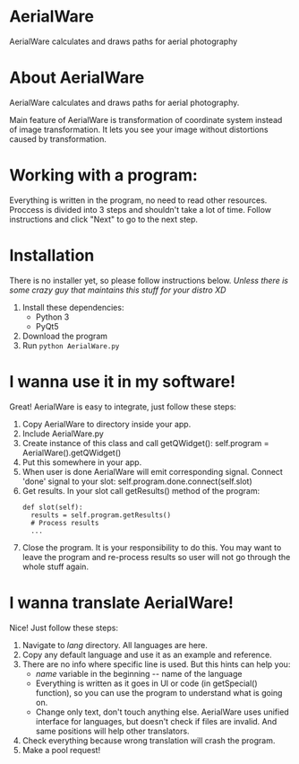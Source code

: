 # AerialWare
AerialWare calculates and draws paths for aerial photography

# About AerialWare
AerialWare calculates and draws paths for aerial photography.

Main feature of AerialWare is transformation of coordinate system instead of image transformation. It lets you see your image without distortions caused by transformation.

# Working with a program:
Everything is written in the program, no need to read other resources. Proccess is divided into 3 steps and shouldn't take a lot of time. Follow instructions and click "Next" to go to the next step.

# Installation
There is no installer yet, so please follow instructions below. *Unless there is some crazy guy that maintains this stuff for your distro XD*
1. Install these dependencies:
   * Python 3
   * PyQt5
2. Download the program
3. Run `python AerialWare.py`

# I wanna use it in my software!
Great! AerialWare is easy to integrate, just follow these steps:
1. Copy AerialWare to directory inside your app.
2. Include AerialWare.py
3. Create instance of this class and call getQWidget():
    self.program = AerialWare().getQWidget()
4. Put this somewhere in your app.
5. When user is done AerialWare will emit corresponding signal. Connect 'done' signal to your slot:
    self.program.done.connect(self.slot)
6. Get results. In your slot call getResults() method of the program:
    ```
    def slot(self):
      results = self.program.getResults()
      # Process results
      ...
    ```
7. Close the program. It is your responsibility to do this. You may want to leave the program and re-process results so user will not go through the whole stuff again.

# I wanna translate AerialWare!
Nice! Just follow these steps:
1. Navigate to *lang* directory. All languages are here.
2. Copy any default language and use it as an example and reference.
3. There are no info where specific line is used. But this hints can help you:
    * *name* variable in the beginning -- name of the language
    * Everything is written as it goes in UI or code (in getSpecial() function), so you can use the program to understand what is going on.
    * Change only text, don't touch anything else. AerialWare uses unified interface for languages, but doesn't check if files are invalid. And same positions will help other translators.
4. Check everything because wrong translation will crash the program.
5. Make a pool request!
